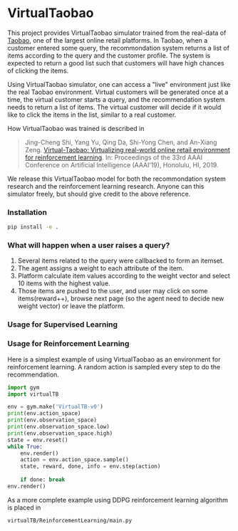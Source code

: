 # VirtualTaobao

This project provides VirtualTaobao simulator trained from the real-data of [Taobao](http://taobao.com), one of the largest online retail platforms. In Taobao, when a customer entered some query, the recommondation system returns a list of items according to the query and the customer profile. The system is expected to return a good list such that customers will have high chances of clicking the items. 

Using VirtualTaobao simulator, one can access a "live" environment just like the real Taobao environment. Virtual customers will be generated once at a time, the virtual customer starts a query, and the recommendation system needs to return a list of items. The virtual customer will decide if it would like to click the items in the list, similar to a real customer.

How VirtualTaobao was trained is described in 
> Jing-Cheng Shi, Yang Yu, Qing Da, Shi-Yong Chen, and An-Xiang Zeng. [Virtual-Taobao: Virtualizing real-world online retail environment for reinforcement learning](https://arxiv.org/abs/1805.10000). In: Proceedings of the 33rd AAAI Conference on Artificial Intelligence (AAAI’19), Honolulu, HI, 2019. 

We release this VirtualTaobao model for both the recommondation system research and the reinforcement learning research. Anyone can this simulator freely, but should give credit to the above reference.

### Installation

```bash
pip install -e .
```

### What will happen when a user raises a query?
1. Several items related to the query were callbacked to form an itemset.
2. The agent assigns a weight to each attribute of the item.
3. Platform calculate item values according to the weight vector and select 10 items with the highest value.
4. Those items are pushed to the user, and user may click on some items(reward++), browse next page (so the agent need to decide new weight vector) or leave the platform.

### Usage for Supervised Learning


### Usage for Reinforcement Learning

Here is a simplest example of using VirtualTaobao as an environment for reinforcement learning. A random action is sampled every step to do the recommendation.

```python
import gym
import virtualTB

env = gym.make('VirtualTB-v0')
print(env.action_space)
print(env.observation_space)
print(env.observation_space.low)
print(env.observation_space.high)
state = env.reset()
while True:
    env.render()
    action = env.action_space.sample()
    state, reward, done, info = env.step(action)
    
    if done: break
env.render()
```

As a more complete example using DDPG reinforcement learning algorithm is placed in 
```
virtualTB/ReinforcementLearning/main.py
```
